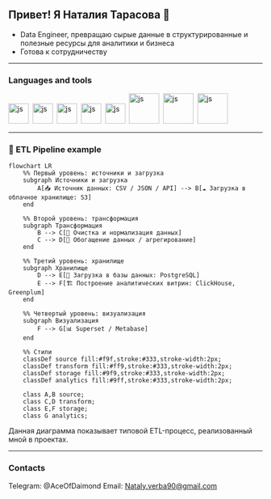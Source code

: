 ## Привет! Я Наталия Тарасова 👋

- Data Engineer, превращаю сырые данные в структурированные и полезные ресурсы для аналитики и бизнеса
- Готова к сотрудничеству
*********

### Languages and tools

<img src="https://cdn.jsdelivr.net/gh/devicons/devicon@latest/icons/python/python-original-wordmark.svg" 
title="js" width="40" height="40" />&nbsp;
<img src="https://cdn.jsdelivr.net/gh/devicons/devicon@latest/icons/postgresql/postgresql-original-wordmark.svg"
title="js" width="40" height="40" />&nbsp;
<img src="https://cdn.jsdelivr.net/gh/devicons/devicon@latest/icons/apacheairflow/apacheairflow-original-wordmark.svg"
title="js" width="40" height="40" />&nbsp;
<img src="https://cdn.jsdelivr.net/gh/devicons/devicon@latest/icons/jupyter/jupyter-original-wordmark.svg"
title="js" width="40" height="40" />&nbsp;
<img src="https://cdn.jsdelivr.net/gh/devicons/devicon@latest/icons/pandas/pandas-original-wordmark.svg"
title="js" width="40" height="40" />&nbsp;
<img src="https://cdn.jsdelivr.net/gh/devicons/devicon@latest/icons/apachespark/apachespark-original-wordmark.svg"
title="js" width="60" height="60" />&nbsp;
<img src="https://cdn.jsdelivr.net/gh/devicons/devicon@latest/icons/git/git-original-wordmark.svg" 
title="js" width="60" height="60" />&nbsp;
<img src="https://cdn.jsdelivr.net/gh/devicons/devicon@latest/icons/hadoop/hadoop-original-wordmark.svg" 
title="js" width="60" height="60" />&nbsp;   
***********


### 🔄 ETL Pipeline example
```mermaid
flowchart LR
    %% Первый уровень: источники и загрузка
    subgraph Источники и загрузка
        A[📥 Источник данных: CSV / JSON / API] --> B[☁️ Загрузка в облачное хранилище: S3]
    end

    %% Второй уровень: трансформация
    subgraph Трансформация
        B --> C[🧹 Очистка и нормализация данных]
        C --> D[🔄 Обогащение данных / агрегирование]
    end

    %% Третий уровень: хранилище
    subgraph Хранилище
        D --> E[💾 Загрузка в базы данных: PostgreSQL]
        E --> F[🏗️ Построение аналитических витрин: ClickHouse, Greenplum]
    end

    %% Четвертый уровень: визуализация
    subgraph Визуализация
        F --> G[📊 Superset / Metabase]
    end

    %% Стили
    classDef source fill:#f9f,stroke:#333,stroke-width:2px;
    classDef transform fill:#ff9,stroke:#333,stroke-width:2px;
    classDef storage fill:#9f9,stroke:#333,stroke-width:2px;
    classDef analytics fill:#9ff,stroke:#333,stroke-width:2px;

    class A,B source;
    class C,D transform;
    class E,F storage;
    class G analytics;

```
Данная диаграмма показывает типовой ETL-процесс, реализованный мной в проектах.


********
### Contacts
Telegram: @AceOfDaimond
Email: Nataly.verba90@gmail.com



          
          




